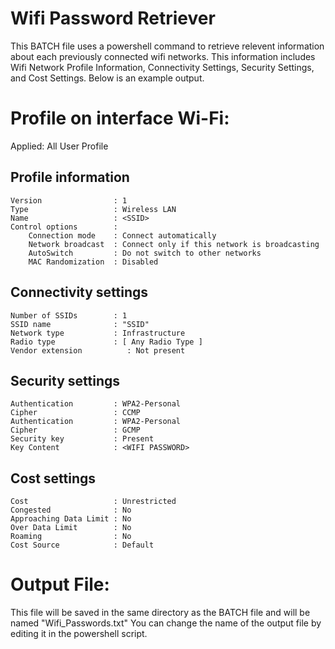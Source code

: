 # Wifi Password Retriever
This BATCH file uses a powershell command to retrieve relevent information about each previously connected wifi networks.
This information includes Wifi Network Profile Information, Connectivity Settings, Security Settings, and Cost Settings. 
Below is an example output.

Profile <SSID> on interface Wi-Fi: 
======================================================================= 

Applied: All User Profile    

Profile information 
------------------- 
    Version                : 1
    Type                   : Wireless LAN
    Name                   : <SSID>
    Control options        : 
        Connection mode    : Connect automatically
        Network broadcast  : Connect only if this network is broadcasting
        AutoSwitch         : Do not switch to other networks
        MAC Randomization  : Disabled

Connectivity settings 
--------------------- 
    Number of SSIDs        : 1
    SSID name              : "SSID"
    Network type           : Infrastructure
    Radio type             : [ Any Radio Type ]
    Vendor extension          : Not present

Security settings 
----------------- 
    Authentication         : WPA2-Personal
    Cipher                 : CCMP
    Authentication         : WPA2-Personal
    Cipher                 : GCMP
    Security key           : Present
    Key Content            : <WIFI PASSWORD>

Cost settings 
------------- 
    Cost                   : Unrestricted
    Congested              : No
    Approaching Data Limit : No
    Over Data Limit        : No
    Roaming                : No
    Cost Source            : Default

# Output File:
This file will be saved in the same directory as the BATCH file and will be named "Wifi_Passwords.txt"
You can change the name of the output file by editing it in the powershell script.
